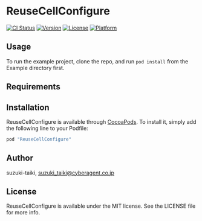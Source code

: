 # ReuseCellConfigure

[![CI Status](http://img.shields.io/travis/suzuki-taiki/ReuseCellConfigure.svg?style=flat)](https://travis-ci.org/suzuki-taiki/ReuseCellConfigure)
[![Version](https://img.shields.io/cocoapods/v/ReuseCellConfigure.svg?style=flat)](http://cocoapods.org/pods/ReuseCellConfigure)
[![License](https://img.shields.io/cocoapods/l/ReuseCellConfigure.svg?style=flat)](http://cocoapods.org/pods/ReuseCellConfigure)
[![Platform](https://img.shields.io/cocoapods/p/ReuseCellConfigure.svg?style=flat)](http://cocoapods.org/pods/ReuseCellConfigure)

## Usage

To run the example project, clone the repo, and run `pod install` from the Example directory first.

## Requirements

## Installation

ReuseCellConfigure is available through [CocoaPods](http://cocoapods.org). To install
it, simply add the following line to your Podfile:

```ruby
pod "ReuseCellConfigure"
```

## Author

suzuki-taiki, suzuki_taiki@cyberagent.co.jp

## License

ReuseCellConfigure is available under the MIT license. See the LICENSE file for more info.
